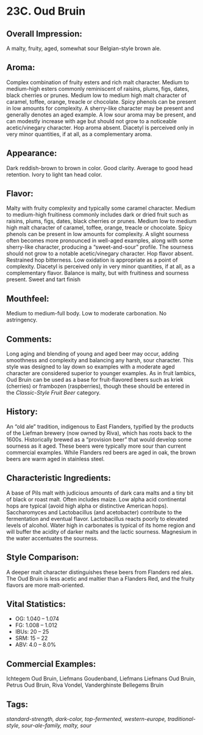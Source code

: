 # 23C. Oud Bruin

## Overall Impression: 

A malty, fruity, aged, somewhat sour Belgian-style brown ale.

## Aroma: 

Complex combination of fruity esters and rich malt character. Medium to medium-high esters commonly reminiscent of raisins, plums, figs, dates, black cherries or prunes. Medium low to medium high malt character of caramel, toffee, orange, treacle or chocolate. Spicy phenols can be present in low amounts for complexity. A sherry-like character may be present and generally denotes an aged example. A low sour aroma may be present, and can modestly increase with age but should not grow to a noticeable acetic/vinegary character. Hop aroma absent. Diacetyl is perceived only in very minor quantities, if at all, as a complementary aroma.

## Appearance: 

Dark reddish-brown to brown in color. Good clarity. Average to good head retention. Ivory to light tan head color.

## Flavor: 

Malty with fruity complexity and typically some caramel character. Medium to medium-high fruitiness commonly includes dark or dried fruit such as raisins, plums, figs, dates, black cherries or prunes. Medium low to medium high malt character of caramel, toffee, orange, treacle or chocolate. Spicy phenols can be present in low amounts for complexity. A slight sourness often becomes more pronounced in well-aged examples, along with some sherry-like character, producing a “sweet-and-sour” profile. The sourness should not grow to a notable acetic/vinegary character. Hop flavor absent. Restrained hop bitterness. Low oxidation is appropriate as a point of complexity. Diacetyl is perceived only in very minor quantities, if at all, as a complementary flavor. Balance is malty, but with fruitiness and sourness present. Sweet and tart finish

## Mouthfeel: 

Medium to medium-full body. Low to moderate carbonation. No astringency.

## Comments: 

Long aging and blending of young and aged beer may occur, adding smoothness and complexity and balancing any harsh, sour character. This style was designed to lay down so examples with a moderate aged character are considered superior to younger examples. As in fruit lambics, Oud Bruin can be used as a base for fruit-flavored beers such as kriek (cherries) or frambozen (raspberries), though these should be entered in the _Classic-Style Fruit Beer_ category. 

## History: 

An “old ale” tradition, indigenous to East Flanders, typified by the products of the Liefman brewery (now owned by Riva), which has roots back to the 1600s. Historically brewed as a “provision beer” that would develop some sourness as it aged. These beers were typically more sour than current commercial examples. While Flanders red beers are aged in oak, the brown beers are warm aged in stainless steel.

## Characteristic Ingredients: 

A base of Pils malt with judicious amounts of dark cara malts and a tiny bit of black or roast malt. Often includes maize. Low alpha acid continental hops are typical (avoid high alpha or distinctive American hops). Saccharomyces and Lactobacillus (and acetobacter) contribute to the fermentation and eventual flavor. Lactobacillus reacts poorly to elevated levels of alcohol. Water high in carbonates is typical of its home region and will buffer the acidity of darker malts and the lactic sourness. Magnesium in the water accentuates the sourness.

## Style Comparison: 

A deeper malt character distinguishes these beers from Flanders red ales. The Oud Bruin is less acetic and maltier than a Flanders Red, and the fruity flavors are more malt-oriented.

## Vital Statistics:	

- OG:	1.040 – 1.074
- FG:	1.008 – 1.012
- IBUs:	20 – 25	
- SRM:	15 – 22	
- ABV:	4.0 – 8.0%

## Commercial Examples: 

Ichtegem Oud Bruin, Liefmans Goudenband, Liefmans Liefmans Oud Bruin, Petrus Oud Bruin, Riva Vondel, Vanderghinste Bellegems Bruin

## Tags: 

_standard-strength, dark-color, top-fermented, western-europe, traditional-style, sour-ale-family, malty, sour_
